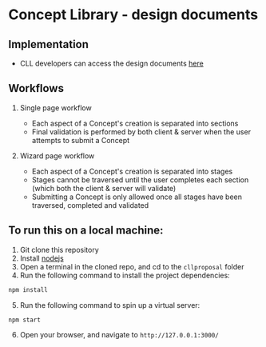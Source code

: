 # Concept Library - design documents

## Implementation
- CLL developers can access the design documents [here](https://www.figma.com/file/7Hct08x5DxbxC4HMB2LM7T/Phenotype-Library?node-id=1706%3A3391)

## Workflows
1. Single page workflow
    - Each aspect of a Concept's creation is separated into sections
    - Final validation is performed by both client & server when the user attempts to submit a Concept

2. Wizard page workflow
    - Each aspect of a Concept's creation is separated into stages
    - Stages cannot be traversed until the user completes each section (which both the client & server will validate)
    - Submitting a Concept is only allowed once all stages have been traversed, completed and validated

## To run this on a local machine:

1. Git clone this repository
2. Install [nodejs](https://nodejs.org/en/download/)
3. Open a terminal in the cloned repo, and cd to the ```cllproposal``` folder
4. Run the following command to install the project dependencies:
```sh
npm install
```
5. Run the following command to spin up a virtual server:
```sh
npm start
```
6. Open your browser, and navigate to ```http://127.0.0.1:3000/```
